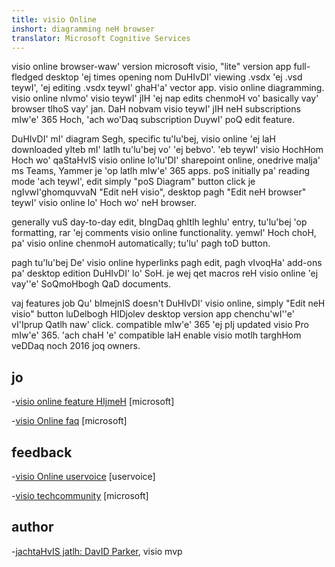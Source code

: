 ```yaml
---
title: visio Online
inshort: diagramming neH browser
translator: Microsoft Cognitive Services
---
```



visio online browser-waw' version microsoft visio, "lite" version app full-fledged desktop 'ej times opening nom DuHIvDI' viewing .vsdx 'ej .vsd teywI', 'ej editing .vsdx teywI' ghaH'a' vector app. visio online diagramming. visio online nIvmo' visio teywI' jIH 'ej nap edits chenmoH vo' basically vay' browser tlhoS vay' jan. DaH nobvam visio teywI' jIH neH subscriptions mIw'e' 365 Hoch, 'ach wo'Daq subscription DuywI' poQ edit feature.

DuHIvDI' mI' diagram Segh, specific tu'lu'bej, visio online 'ej laH downloaded yIteb mI' latlh tu'lu'bej vo' 'ej bebvo'. 'eb teywI' visio HochHom Hoch wo' qaStaHvIS visio online lo'lu'DI' sharepoint online, onedrive malja' ms Teams, Yammer je 'op latlh mIw'e' 365 apps. poS initially pa' reading mode 'ach teywI', edit simply "poS Diagram" button click je ngIvwI'ghomquvvaN "Edit neH visio", desktop pagh "Edit neH browser" teywI' visio online lo' Hoch wo' neH browser.

generally vuS day-to-day edit, bIngDaq ghItlh leghlu' entry, tu'lu'bej 'op formatting, rar 'ej comments visio online functionality. yemwI' Hoch choH, pa' visio online chenmoH automatically; tu'lu' pagh toD button.

pagh tu'lu'bej De' visio online hyperlinks pagh edit, pagh vIvoqHa' add-ons pa' desktop edition DuHIvDI' lo' SoH. je wej qet macros reH visio online 'ej vay''e' SoQmoHbogh QaD documents.

vaj features job Qu' bImejnIS doesn't DuHIvDI' visio online, simply "Edit neH visio" button luDelbogh HIDjolev desktop version app chenchu'wI''e' vI'Iprup Qatlh naw' click. compatible mIw'e' 365 'ej pIj updated visio Pro mIw'e' 365. 'ach chaH 'e' compatible laH enable visio motlh targhHom veDDaq noch 2016 joq owners.

jo
---------

-[visio online feature HIjmeH](https://technet.microsoft.com/library/visio-online-service-descriptoin.aspx)
    \[microsoft\]

-[visio Online faq](https://support.office.com/en-us/article/Visio-Online-Frequently-Asked-Questions-e6647040-2fca-42ec-9fa5-d16a4e39e0ee?ui=en-US&rs=en-US&ad=US)
    \[microsoft\]

feedback
---------

-[visio Online uservoice](https://visio.uservoice.com/forums/368199-visio-online)
    \[uservoice\]

-[visio techcommunity](https://techcommunity.microsoft.com/t5/Visio/ct-p/Visio)
    \[microsoft\]

author
---------

-[jachtaHvIS jatlh: DavID Parker](https://www.linkedin.com/in/bvisual/), visio mvp


